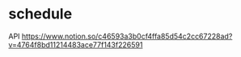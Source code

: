 # schedule
API
https://www.notion.so/c46593a3b0cf4ffa85d54c2cc67228ad?v=4764f8bd11214483ace77f143f226591
